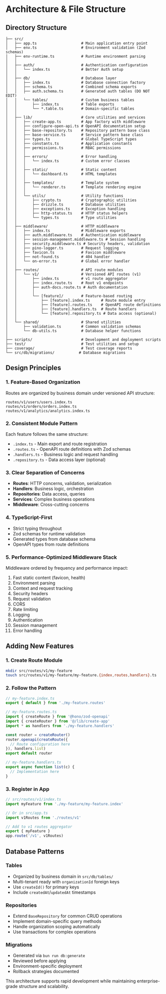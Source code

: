 # Architecture & File Structure

## Directory Structure

```
├── src/
│   ├── app.ts                    # Main application entry point
│   ├── env.ts                    # Environment validation (Zod schemas)
│   ├── env-runtime.ts            # Runtime environment parsing
│   │
│   ├── auth/                     # Authentication configuration
│   │   └── index.ts              # Better Auth setup
│   │
│   ├── db/                       # Database layer
│   │   ├── index.ts              # Database connection factory
│   │   ├── schema.ts             # Combined schema exports
│   │   ├── auth.schema.ts        # Generated auth tables (DO NOT EDIT)
│   │   └── tables/               # Custom business tables
│   │       ├── index.ts          # Table exports
│   │       └── *.table.ts        # Domain-specific tables
│   │
│   ├── lib/                      # Core utilities and services
│   │   ├── create-app.ts         # App factory with middleware
│   │   ├── configure-open-api.ts # OpenAPI documentation setup
│   │   ├── base-repository.ts    # Repository pattern base class
│   │   ├── base-service.ts       # Service pattern base class
│   │   ├── types.ts              # Global TypeScript types
│   │   ├── constants.ts          # Application constants
│   │   ├── permissions.ts        # RBAC permissions
│   │   │
│   │   ├── errors/               # Error handling
│   │   │   └── index.ts          # Custom error classes
│   │   │
│   │   ├── static/               # Static content
│   │   │   └── dashboard.ts      # HTML templates
│   │   │
│   │   ├── templates/            # Template system
│   │   │   └── renderer.ts       # Template rendering engine
│   │   │
│   │   └── utils/                # Utility functions
│   │       ├── crypto.ts         # Cryptographic utilities
│   │       ├── drizzle.ts        # Database utilities
│   │       ├── exceptions.ts     # Exception handling
│   │       ├── http-status.ts    # HTTP status helpers
│   │       └── types.ts          # Type utilities
│   │
│   ├── middleware/               # HTTP middleware
│   │   ├── index.ts              # Middleware exports
│   │   ├── auth.middleware.ts    # Authentication middleware
│   │   ├── session-management.middleware.ts # Session handling
│   │   ├── security.middleware.ts # Security headers, validation
│   │   ├── pino-logger.ts        # Request logging
│   │   ├── favicon.ts            # Favicon middleware
│   │   ├── not-found.ts          # 404 handler
│   │   └── on-error.ts           # Global error handler
│   │
│   ├── routes/                   # API route modules
│   │   └── v1/                   # Versioned API routes (v1)
│   │       ├── index.ts          # v1 route aggregator
│   │       ├── index.route.ts    # Root v1 endpoints
│   │       ├── auth-docs.route.ts # Auth documentation
│   │       │
│   │       └── [feature]/        # Feature-based routing
│   │           ├── [feature].index.ts     # Route module entry
│   │           ├── [feature].routes.ts    # OpenAPI route definitions
│   │           ├── [feature].handlers.ts  # Route handlers
│   │           └── [feature].repository.ts # Data access (optional)
│   │
│   └── shared/                   # Shared utilities
│       ├── validation.ts         # Common validation schemas
│       └── db-utils.ts           # Database helper functions
│
├── scripts/                      # Development and deployment scripts
├── test/                         # Test utilities and setup
├── coverage/                     # Test coverage reports
└── src/db/migrations/           # Database migrations
```

## Design Principles

### 1. **Feature-Based Organization**

Routes are organized by business domain under versioned API structure:

```
routes/v1/users/users.index.ts
routes/v1/orders/orders.index.ts
routes/v1/analytics/analytics.index.ts
```

### 2. **Consistent Module Pattern**

Each feature follows the same structure:

- `.index.ts` - Main export and route registration
- `.routes.ts` - OpenAPI route definitions with Zod schemas
- `.handlers.ts` - Business logic and request handling
- `.repository.ts` - Data access layer (optional)

### 3. **Clear Separation of Concerns**

- **Routes**: HTTP concerns, validation, serialization
- **Handlers**: Business logic, orchestration
- **Repositories**: Data access, queries
- **Services**: Complex business operations
- **Middleware**: Cross-cutting concerns

### 4. **TypeScript-First**

- Strict typing throughout
- Zod schemas for runtime validation
- Generated types from database schema
- OpenAPI types from route definitions

### 5. **Performance-Optimized Middleware Stack**

Middleware ordered by frequency and performance impact:

1. Fast static content (favicon, health)
2. Environment parsing
3. Context and request tracking
4. Security headers
5. Request validation
6. CORS
7. Rate limiting
8. Logging
9. Authentication
10. Session management
11. Error handling

## Adding New Features

### 1. Create Route Module

```bash
mkdir src/routes/v1/my-feature
touch src/routes/v1/my-feature/my-feature.{index,routes,handlers}.ts
```

### 2. Follow the Pattern

```typescript
// my-feature.index.ts
export { default } from './my-feature.routes'
```

```typescript
// my-feature.routes.ts
import { createRoute } from '@hono/zod-openapi'
import { createRouter } from '@/lib/create-app'
import * as handlers from './my-feature.handlers'

const router = createRouter()
router.openapi(createRoute({
  // Route configuration here
}), handlers.list)
export default router
```

```typescript
// my-feature.handlers.ts
export async function list(c) {
  // Implementation here
}
```

### 3. Register in App

```typescript
// src/routes/v1/index.ts
import myFeature from './my-feature/my-feature.index'

// Or in src/app.ts
import v1Routes from './routes/v1'

// Add to v1 routes aggregator
export { myFeature }
app.route('/v1', v1Routes)
```

## Database Patterns

### Tables

- Organized by business domain in `src/db/tables/`
- Multi-tenant ready with `organizationId` foreign keys
- Use `createId()` for primary keys
- Include `createdAt`/`updatedAt` timestamps

### Repositories

- Extend `BaseRepository` for common CRUD operations
- Implement domain-specific query methods
- Handle organization scoping automatically
- Use transactions for complex operations

### Migrations

- Generated via `bun run db:generate`
- Reviewed before applying
- Environment-specific deployment
- Rollback strategies documented

This architecture supports rapid development while maintaining enterprise-grade structure and scalability.
